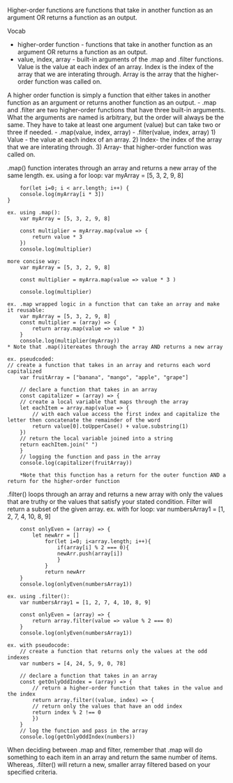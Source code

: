 Higher-order functions are functions that take in another function as an argument OR returns a function as an output.

Vocab
- higher-order function - functions that take in another function as an argument OR returns a function as an output.
- value, index, array - built-in arguments of the .map and .filter functions.  Value is the value at each index of an array.  Index is the index of the array that we are interating through.  Array is the array that the higher-order function was called on.

A higher order function is simply a function that either takes in another function as an argument or returns another function as an output.
    - .map and .filter are two higher-order functions that have three built-in arguments.  What the arguments are named is arbitrary, but the order will always be the same.  They have to take at least one argument (value) but can take two or three if needed.
        - .map(value, index, array)
        - .filter(value, index, array)
        1) Value - the value at each index of an array.
        2) Index- the index of the array that we are interating through.
        3) Array- that higher-order function was called on.

.map() function interates through an array and returns a new array of the same length.
    ex. using a for loop:
        var myArray = [5, 3, 2, 9, 8]
    
        for(let i=0; i < arr.length; i++) {
        console.log(myArray[i * 3])
    }

    ex. using .map():
        var myArray = [5, 3, 2, 9, 8]

        const multiplier = myArray.map(value => {
            return value * 3
        })
        console.log(multiplier)

    more concise way:
        var myArray = [5, 3, 2, 9, 8]

        const multiplier = myArra.map(value => value * 3 )

        console.log(multiplier)
    
    ex. .map wrapped logic in a function that can take an array and make it reusable:
        var myArray = [5, 3, 2, 9, 8]
        const multiplier = (array) => {
            return array.map(value => value * 3)
        }
        console.log(multiplier(myArray))
    * Note that .map()itereates through the array AND returns a new array

    ex. pseudcoded:
    // create a function that takes in an array and returns each word capitalized
        var fruitArray = ["banana", "mango", "apple", "grape"]

        // declare a function that takes in an array
        const capitalizer = (array) => {
        // create a local variable that maps through the array
        let eachItem = array.map(value => {
            // with each value access the first index and capitalize the letter then concatenate the remainder of the word
            return value[0].toUpperCase() + value.substring(1)
        })
        // return the local variable joined into a string
        return eachItem.join(" ")
        }
        // logging the function and pass in the array
        console.log(capitalizer(fruitArray))

        *Note that this function has a return for the outer function AND a return for the higher-order function


.filter() loops through an array and returns a new array with only the values that are truthy or the values that satisfy your stated condition.  Filter will return a subset of the given array.
    ex. with for loop:
        var numbersArray1 = [1, 2, 7, 4, 10, 8, 9]
    
        const onlyEven = (array) => {
            let newArr = []
                for(let i=0; i<array.length; i++){
                    if(array[i] % 2 === 0){
                    newArr.push(array[i])
                    }
                }
                return newArr
        }       
        console.log(onlyEven(numbersArray1))
    
    ex. using .filter():
        var numbersArray1 = [1, 2, 7, 4, 10, 8, 9]

        const onlyEven = (array) => {
            return array.filter(value => value % 2 === 0)
        }   
        console.log(onlyEven(numbersArray1))
    
    ex. with pseudocode:
        // create a function that returns only the values at the odd indexes
        var numbers = [4, 24, 5, 9, 0, 78]

        // declare a function that takes in an array
        const getOnlyOddIndex = (array) => {
            // return a higher-order function that takes in the value and the index
            return array.filter((value, index) => {
            // return only the values that have an odd index
            return index % 2 !== 0
            })
        }
        // log the function and pass in the array
        console.log(getOnlyOddIndex(numbers))

When deciding between .map and filter, remember that .map will do something to each item in an array and return the same number of items.  Whereas, .filter() will return a new, smaller array filtered based on your specified criteria.